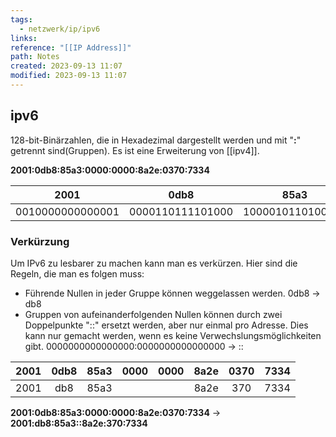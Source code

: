 ```yaml
---
tags:
  - netzwerk/ip/ipv6
links: 
reference: "[[IP Address]]"
path: Notes
created: 2023-09-13 11:07
modified: 2023-09-13 11:07
---
```

## ipv6 
128-bit-Binärzahlen, die in Hexadezimal dargestellt werden und mit "**:**" getrennt sind(Gruppen).
Es ist eine Erweiterung von [[ipv4]].

**2001:0db8:85a3:0000:0000:8a2e:0370:7334**

| 2001 | 0db8 | 85a3 | 0000 | 0000 | 8a2e | 0370 | 7334 |
|:----:|:----:|:----:|:----:|:----:|:----:|:----:|:----:|
| 0010000000000001 | 0000110111101000 | 1000010110100011 | 0000000000000000 | 0000000000000000 | 1000101000101110 | 0000001101110000 | 0111001100110100 |


### Verkürzung
Um IPv6 zu lesbarer zu machen kann man es verkürzen.
Hier sind die Regeln, die man es folgen muss:
- Führende Nullen in jeder Gruppe können weggelassen werden. 0db8 -> db8
- Gruppen von aufeinanderfolgenden Nullen können durch zwei Doppelpunkte "::" ersetzt werden, aber nur einmal pro Adresse. Dies kann nur gemacht werden, wenn es keine Verwechslungsmöglichkeiten gibt. 0000000000000000:0000000000000000 -> ::


| 2001 | 0db8 | 85a3 | 0000 | 0000 | 8a2e | 0370 | 7334 |
|:----:|:----:|:----:|:----:|:----:|:----:|:----:|:----:|
| 2001 | db8  | 85a3 |      |      | 8a2e | 370  | 7334 |

**2001:0db8:85a3:0000:0000:8a2e:0370:7334**  -> **2001:db8:85a3::8a2e:370:7334**

